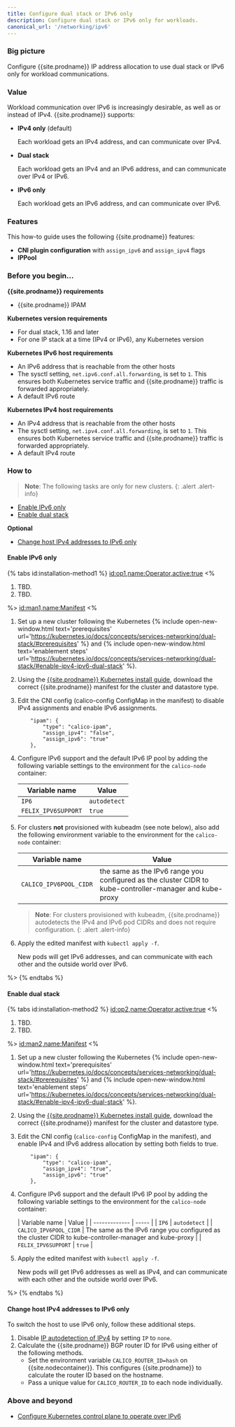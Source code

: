```yaml
---
title: Configure dual stack or IPv6 only
description: Configure dual stack or IPv6 only for workloads.
canonical_url: '/networking/ipv6'
---
```


### Big picture

Configure {{site.prodname}} IP address allocation to use dual stack or IPv6 only for workload communications.

### Value

Workload communication over IPv6 is increasingly desirable, as well as or instead of IPv4. {{site.prodname}} supports:

- **IPv4 only** (default)

  Each workload gets an IPv4 address, and can communicate over IPv4.

- **Dual stack**

  Each workload gets an IPv4 and an IPv6 address, and can communicate over IPv4 or IPv6.

- **IPv6 only**

  Each workload gets an IPv6 address, and can communicate over IPv6.

### Features

This how-to guide uses the following {{site.prodname}} features:

- **CNI plugin configuration** with `assign_ipv6` and `assign_ipv4` flags
- **IPPool**

### Before you begin...

**{{site.prodname}} requirements**

- {{site.prodname}} IPAM

**Kubernetes version requirements**
  - For dual stack, 1.16 and later
  - For one IP stack at a time (IPv4 or IPv6), any Kubernetes version

**Kubernetes IPv6 host requirements**
  - An IPv6 address that is reachable from the other hosts
  - The sysctl setting, `net.ipv6.conf.all.forwarding`, is set to `1`.
    This ensures both Kubernetes service traffic and {{site.prodname}} traffic is forwarded appropriately.
  - A default IPv6 route

**Kubernetes IPv4 host requirements**
  - An IPv4 address that is reachable from the other hosts
  - The sysctl setting, `net.ipv4.conf.all.forwarding`, is set to `1`.
    This ensures both Kubernetes service traffic and {{site.prodname}} traffic is forwarded appropriately.
  - A default IPv4 route

### How to

>**Note**: The following tasks are only for new clusters.
{: .alert .alert-info}

- [Enable IPv6 only](#enable-ipv6-only)
- [Enable dual stack](#enable-dual-stack)

**Optional**
- [Change host IPv4 addresses to IPv6 only](#change-host-ipv4-addresses-to-ipv6-only)

#### Enable IPv6 only

{% tabs id:installation-method1 %}
<id:op1,name:Operator,active:true>
<%
1. TBD.
1. TBD.

%>
<id:man1,name:Manifest>
<%

1. Set up a new cluster following the Kubernetes {% include open-new-window.html text='prerequisites' url='https://kubernetes.io/docs/concepts/services-networking/dual-stack/#prerequisites' %} and {% include open-new-window.html text='enablement steps' url='https://kubernetes.io/docs/concepts/services-networking/dual-stack/#enable-ipv4-ipv6-dual-stack' %}.

1. Using the [{{site.prodname}} Kubernetes install guide]({{site.baseurl}}/getting-started/kubernetes/self-managed-onprem/onpremises), download the correct {{site.prodname}} manifest for the cluster and datastore type.

1. Edit the CNI config (calico-config ConfigMap in the manifest) to disable IPv4 assignments and enable IPv6 assignments.
   ```
       "ipam": {
           "type": "calico-ipam",
           "assign_ipv4": "false",
           "assign_ipv6": "true"
       },
   ```

1. Configure IPv6 support and the default IPv6 IP pool by adding the following variable settings to the environment for the `calico-node` container:

   | Variable name | Value |
   | ------------- | ----- |
   | `IP6`         | `autodetect` |
   | `FELIX_IPV6SUPPORT` | `true` |

1. For clusters **not** provisioned with kubeadm (see note below), also add the following environment variable to the environment for the `calico-node` container:

   | Variable name | Value |
   | ------------- | ----- |
   | `CALICO_IPV6POOL_CIDR` | the same as the IPv6 range you configured as the cluster CIDR to kube-controller-manager and kube-proxy |

   >**Note**: For clusters provisioned with kubeadm, {{site.prodname}} autodetects the IPv4 and IPv6 pod CIDRs and does not require configuration.
   {: .alert .alert-info}

1. Apply the edited manifest with `kubectl apply -f`.

   New pods will get IPv6 addresses, and can communicate with each other and the outside world over IPv6.

%>
{% endtabs %}

#### Enable dual stack

{% tabs id:installation-method2 %}
<id:op2,name:Operator,active:true>
<%
1. TBD.
1. TBD.

%>
<id:man2,name:Manifest>
<%

1. Set up a new cluster following the Kubernetes {% include open-new-window.html text='prerequisites' url='https://kubernetes.io/docs/concepts/services-networking/dual-stack/#prerequisites' %} and {% include open-new-window.html text='enablement steps' url='https://kubernetes.io/docs/concepts/services-networking/dual-stack/#enable-ipv4-ipv6-dual-stack' %}.

1. Using the [{{site.prodname}} Kubernetes install guide]({{site.baseurl}}/getting-started/kubernetes/self-managed-onprem/onpremises), download the correct {{site.prodname}} manifest for the cluster and datastore type.

1. Edit the CNI config (`calico-config` ConfigMap in the manifest), and enable IPv4 and IPv6 address allocation by setting both fields to true.

   ```
       "ipam": {
           "type": "calico-ipam",
           "assign_ipv4": "true",
           "assign_ipv6": "true"
       },
   ```

1. Configure IPv6 support and the default IPv6 IP pool by adding the following variable settings to the environment for the `calico-node` container:

   | Variable name | Value |
| ------------- | ----- |
| `IP6`         | `autodetect` |
| `CALICO_IPV6POOL_CIDR` | The same as the IPv6 range you configured as the cluster CIDR to kube-controller-manager and kube-proxy |
| `FELIX_IPV6SUPPORT` | `true` |

1. Apply the edited manifest with `kubectl apply -f`.

   New pods will get IPv6 addresses as well as IPv4, and can communicate with each other and the outside world over IPv6.

%>
{% endtabs %}


#### Change host IPv4 addresses to IPv6 only

To switch the host to use IPv6 only, follow these additional steps.

1. Disable [IP autodetection of IPv4]({{site.baseurl}}//networking/ip-autodetection) by setting `IP` to `none`.
1. Calculate the {{site.prodname}} BGP router ID for IPv6 using either of the following methods.
   - Set the environment variable `CALICO_ROUTER_ID=hash` on {{site.nodecontainer}}.
     This configures {{site.prodname}} to calculate the router ID based on the hostname.
   - Pass a unique value for `CALICO_ROUTER_ID` to each node individually.

### Above and beyond

- [Configure Kubernetes control plane to operate over IPv6]({{site.baseurl}}/networking/ipv6-control-plane)
